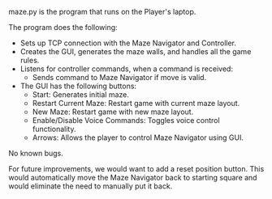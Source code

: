 maze.py is the program that runs on the Player's laptop.

The program does the following:
- Sets up TCP connection with the Maze Navigator and Controller.
- Creates the GUI, generates the maze walls, and handles all the game rules.
- Listens for controller commands, when a command is received:
    - Sends command to Maze Navigator if move is valid.
- The GUI has the following buttons:
    - Start: Generates initial maze.
    - Restart Current Maze: Restart game with current maze layout.
    - New Maze: Restart game with new maze layout.
    - Enable/Disable Voice Commands: Toggles voice control functionality.
    - Arrows: Allows the player to control Maze Navigator using GUI.

No known bugs.

For future improvements, we would want to add a reset position button. This would automatically move the Maze Navigator back to starting square and would eliminate the need to manually put it back.

